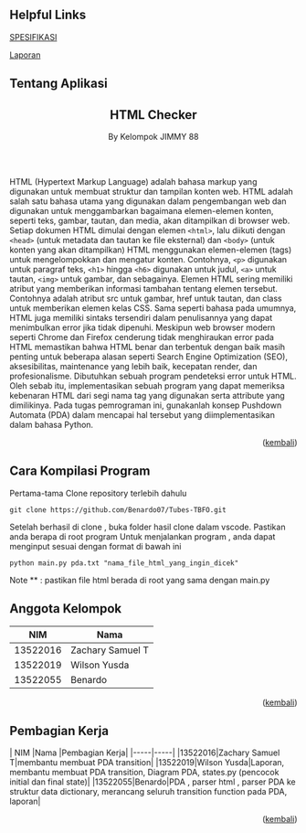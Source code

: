 <a name="atas"></a>

## Helpful Links

[SPESIFIKASI](https://docs.google.com/document/d/1W5QSSHVrXvArj3Aonw4FhbfctBK6J2YGefXpWsLW43Y/edit)

[Laporan](https://docs.google.com/document/d/1BonNAbPqu24nlL_vFE1AMAtcJSWL3UMr4pcaxNmZq5c/edit#heading=h.z5pmwbivcb0h)

## Tentang Aplikasi

<div align="center">
    <h2>HTML Checker</h2>
    <p>By Kelompok JIMMY 88</p>
    <br/>
    <br/>
</div>


HTML (Hypertext Markup Language) adalah bahasa markup yang digunakan untuk membuat struktur dan tampilan konten web. HTML adalah salah satu bahasa utama yang digunakan dalam pengembangan web dan digunakan untuk menggambarkan bagaimana elemen-elemen konten, seperti teks, gambar, tautan, dan media, akan ditampilkan di browser web. Setiap dokumen HTML dimulai dengan elemen `<html>`, lalu diikuti dengan `<head>` (untuk metadata dan tautan ke file eksternal) dan `<body>` (untuk konten yang akan ditampilkan)
HTML menggunakan elemen-elemen (tags) untuk mengelompokkan dan mengatur konten. Contohnya, `<p>` digunakan untuk paragraf teks, `<h1>` hingga `<h6>` digunakan untuk judul, `<a>` untuk tautan, `<img>` untuk gambar, dan sebagainya. Elemen HTML sering memiliki atribut yang memberikan informasi tambahan tentang elemen tersebut. Contohnya adalah atribut src untuk gambar, href untuk tautan, dan class untuk memberikan elemen kelas CSS.
Sama seperti bahasa pada umumnya, HTML juga memiliki sintaks tersendiri dalam penulisannya yang dapat menimbulkan error jika tidak dipenuhi. Meskipun web browser modern seperti Chrome dan Firefox cenderung tidak menghiraukan error pada HTML memastikan bahwa HTML benar dan terbentuk dengan baik masih penting untuk beberapa alasan seperti Search Engine Optimization (SEO), aksesibilitas, maintenance yang lebih baik, kecepatan render, dan profesionalisme. 
Dibutuhkan sebuah program pendeteksi error untuk HTML. Oleh sebab itu, implementasikan sebuah program yang dapat memeriksa kebenaran HTML dari segi nama tag yang digunakan serta attribute yang dimilikinya. Pada tugas pemrograman ini, gunakanlah konsep Pushdown Automata (PDA) dalam mencapai hal tersebut yang diimplementasikan dalam bahasa Python. 

<p align="right">(<a href="#atas">kembali</a>)</p>

## Cara Kompilasi Program
Pertama-tama Clone repository terlebih dahulu
```
git clone https://github.com/Benardo07/Tubes-TBFO.git
```
Setelah berhasil di clone , buka folder hasil clone dalam vscode.
Pastikan anda berapa di root program 
Untuk menjalankan program , anda dapat menginput sesuai dengan format di bawah ini

```shell
python main.py pda.txt "nama_file_html_yang_ingin_dicek"
```
Note ** : pastikan file html berada di root yang sama dengan main.py


## Anggota Kelompok
| NIM |Nama |
|-----|-----|
|13522016|Zachary Samuel T|
|13522019|Wilson Yusda|
|13522055|Benardo|

<p align="right">(<a href="#atas">kembali</a>)</p>

## Pembagian Kerja
| NIM |Nama |Pembagian Kerja|
|-----|-----|
|13522016|Zachary Samuel T|membantu membuat PDA transition|
|13522019|Wilson Yusda|Laporan, membantu membuat PDA transition, Diagram PDA, states.py (pencocok initial dan final state)|
|13522055|Benardo|PDA , parser html , parser PDA ke struktur data dictionary, merancang seluruh transition function pada PDA, laporan|

<p align="right">(<a href="#atas">kembali</a>)</p>
